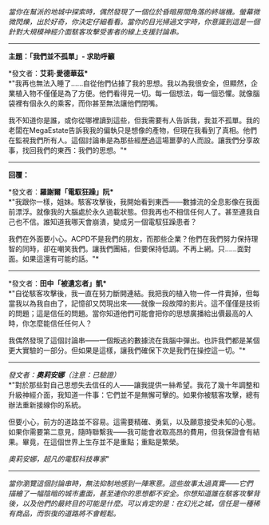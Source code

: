 _當你在幫派的地城中探索時，偶然發現了一個位於昏暗房間角落的終端機。螢幕微微閃爍，出於好奇，你決定仔細看看。當你的目光掃過文字時，你意識到這是一個針對大規模神經介面駭客攻擊受害者的線上支援討論串。_

---

**主題：「我們並不孤單」- 求助呼籲**

\*發文者：**艾莉·愛德華茲\***  
\*"我再也無法入睡了……自從他們佔據了我的思想。我以為我很安全，但顯然，企業植入物不僅僅是為了方便。他們看得見一切。每一個想法，每一個恐懼。就像腦袋裡有個永久的乘客，而你甚至無法讓他們閉嘴。

我不知道你是誰，或你從哪裡讀到這些，但我需要有人告訴我，我並不孤單。我的老闆在MegaEstate告訴我我的偏執只是想像的產物，但現在我看到了真相。他們在監視我們所有人。這個討論串是為那些經歷過這場噩夢的人而設。讓我們分享故事，找回我們的東西：我們的思想。"\*

---

**回覆：**

\*發文者：**羅謝爾「電馭狂躁」阮\***  
\*"我跟你一樣，姐妹。駭客攻擊後，我開始看到東西——數據流的全息影像在我面前漂浮。就像我的大腦處於永久過載狀態。但我再也不相信任何人了。甚至連我自己也不信。誰知道我哪天會崩潰，變成另一個電馭狂躁患者？

我們在外面要小心。ACPD不是我們的朋友，而那些企業？他們在我們努力保持理智的同時，卻在嘲笑我們。讓我們團結，但要保持低調。不再上網。只……面對面。如果這還有可能的話。"\*

---

\*發文者：**田中「被遺忘者」凱\***  
\*"自從駭客攻擊後，我一直在努力斷開連結。我把我的植入物一件一件賣掉，但每當我以為我自由了，記憶卻又閃現出來——就像一段故障的影片。這不僅僅是技術的問題；這是信任的問題。當你知道他們可能會把你的思想廣播給出價最高的人時，你怎麼能信任任何人？

我偶然發現了這個討論串——一個叛逃的數據流在我腦中彈出。也許我們都是某個更大實驗的一部分。但如果是這樣，讓我們確保下次是我們在操控這一切。"\*

---

_發文者：**奧莉安娜**（注意：已驗證）_  
\*"對於那些對自己思想失去信任的人——讓我提供一絲希望。我花了幾十年調整和升級神經介面，我知道一件事：它們並不是無懈可擊的。如果你被駭客攻擊，總有辦法重新接線你的系統。

但要小心，前方的道路並不容易。這需要精確、勇氣，以及願意接受未知的心態。如果你需要第二意見，隨時聯繫我——我可能會收取高昂的費用，但我保證會有結果。畢竟，在這個世界上生存並不是重點；重點是繁榮。

_奧莉安娜，超凡的電馭科技專家_"

---

_當你瀏覽這個討論串時，無法抑制地感到一陣寒意。這些故事太過真實——它們描繪了一幅陰暗的城市畫面，甚至連你的思想都不安全。你想知道誰在駭客攻擊背後，以及他們的最終目的可能是什麼。可以肯定的是：在幻光之城，信任是一種稀有商品，而恢復的道路將不會輕鬆。_
